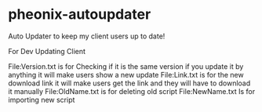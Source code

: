 # pheonix-autoupdater
Auto Updater to keep my client users up to date!

For Dev Updating Client

File:Version.txt is for Checking if it is the same version if you update it by anything it will make users show a new update
File:Link.txt is for the new download link it will make users get the link and they will have to download it manually
File:OldName.txt is for deleting old script 
File:NewName.txt Is for importing new script
